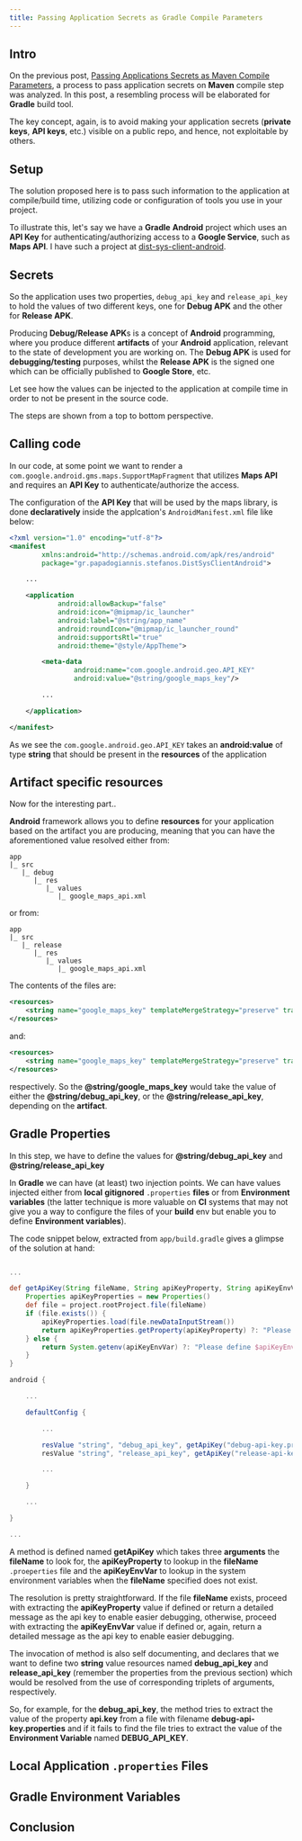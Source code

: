 ```yaml
---
title: Passing Application Secrets as Gradle Compile Parameters
---
```


## Intro

On the previous post, 
[Passing Applications Secrets as Maven Compile Parameters](https://steve-papadogiannis.github.io/posts/2021-03-04-passing-application-secrets-as-maven-compile-parameters.html),
a process to pass application secrets on **Maven** compile step was analyzed.
In this post, a resembling process will be elaborated for **Gradle** build tool.

The key concept, again, is to avoid making your application secrets 
(**private keys**, **API keys**, etc.) visible on a public repo, and hence,
not exploitable by others.

## Setup

The solution proposed here is to pass such information to the application 
at compile/build time, utilizing code or configuration of tools you use in your project.

To illustrate this, let\'s say we have a **Gradle** **Android** project 
which uses an **API Key** for authenticating/authorizing access 
to a **Google Service**, such as **Maps API**.
I have such a project at [dist-sys-client-android](https://github.com/steve-papadogiannis/dist-sys-client-android).

## Secrets

So the application uses two properties, `debug_api_key` and `release_api_key` 
to hold the values of two different keys, one for **Debug APK** and the other 
for **Release APK**. 

Producing **Debug/Release APK**s is a concept of **Android** programming,
where you produce different **artifacts** of your **Android** application,
relevant to the state of development you are working on. 
The **Debug APK** is used for **debugging/testing** purposes, whilst 
the **Release APK** is the signed one which can be officially published to 
**Google Store**, etc.

Let see how the values can be injected to the application at compile time in order to
not be present in the source code.

The steps are shown from a top to bottom perspective.

## Calling code

In our code, at some point we want to render a 
`com.google.android.gms.maps.SupportMapFragment` that utilizes **Maps API**
and requires an **API Key** to authenticate/authorize the access.

The configuration of the **API Key** that will be used 
by the maps library, is done **declaratively** inside the applcation\'s 
`AndroidManifest.xml` file like below:

```xml
<?xml version="1.0" encoding="utf-8"?>
<manifest
        xmlns:android="http://schemas.android.com/apk/res/android"
        package="gr.papadogiannis.stefanos.DistSysClientAndroid">

    ...

    <application
            android:allowBackup="false"
            android:icon="@mipmap/ic_launcher"
            android:label="@string/app_name"
            android:roundIcon="@mipmap/ic_launcher_round"
            android:supportsRtl="true"
            android:theme="@style/AppTheme">

        <meta-data
                android:name="com.google.android.geo.API_KEY"
                android:value="@string/google_maps_key"/>

        ...

    </application>

</manifest>
```

As we see the `com.google.android.geo.API_KEY` takes an **android:value** of type 
**string** that should be present in the **resources** of the application

## Artifact specific resources

Now for the interesting part..

**Android** framework allows you to define **resources** for your application
based on the artifact you are producing, meaning that you can have the aforementioned
value resolved either from:

```
app
|_ src
   |_ debug
      |_ res
         |_ values
            |_ google_maps_api.xml
```

or from:

```
app
|_ src
   |_ release
      |_ res
         |_ values
            |_ google_maps_api.xml
```

The contents of the files are:

```xml
<resources>
    <string name="google_maps_key" templateMergeStrategy="preserve" translatable="false">@string/debug_api_key</string>
</resources>
```

and:

```xml
<resources>
    <string name="google_maps_key" templateMergeStrategy="preserve" translatable="false">@string/release_api_key</string>
</resources>
```

respectively. So the **@string/google_maps_key** would take the value of 
either the **@string/debug_api_key**, or the **@string/release_api_key**,
depending on the **artifact**.

## Gradle Properties

In this step, we have to define the values for **@string/debug_api_key**
and **@string/release_api_key**

In **Gradle** we can have (at least) two injection points. We can have 
values injected either from **local** **gitignored** `.properties` **files** 
or from **Environment variables** (the latter technique is more valuable on **CI**
systems that may not give you a way to configure the files of your **build** env
but enable you to define **Environment variables**).

The code snippet below, extracted from `app/build.gradle` 
gives a glimpse of the solution at hand:

```groovy

...

def getApiKey(String fileName, String apiKeyProperty, String apiKeyEnvVar) {
    Properties apiKeyProperties = new Properties()
    def file = project.rootProject.file(fileName)
    if (file.exists()) {
        apiKeyProperties.load(file.newDataInputStream())
        return apiKeyProperties.getProperty(apiKeyProperty) ?: "Please define $apiKeyProperty in $fileName"
    } else {
        return System.getenv(apiKeyEnvVar) ?: "Please define $apiKeyEnvVar environment variable"
    }
}

android {

    ...

    defaultConfig {

        ...

        resValue "string", "debug_api_key", getApiKey("debug-api-key.properties", "api.key", "DEBUG_API_KEY")
        resValue "string", "release_api_key", getApiKey("release-api-key.properties", "api.key", "RELEASE_API_KEY")

        ...

    }

    ...

}

...
```

A method is defined named **getApiKey** which takes three **arguments**
the **fileName** to look for, the **apiKeyProperty** to lookup in the **fileName**
`.proeperties` file and the **apiKeyEnvVar** to lookup in the 
system environment variables when the **fileName** specified does not exist.

The resolution is pretty straightforward. If the file **fileName** exists,
proceed with extracting the **apiKeyProperty** value if defined or return 
a detailed message as the api key to enable easier debugging, otherwise,
proceed with extracting the **apiKeyEnvVar** value if defined or, again,
return a detailed message as the api key to enable easier debugging.

The invocation of method is also self documenting, and declares that 
we want to define two **string** value resources named **debug_api_key**
and **release_api_key** (remember the properties from the previous section)
which would be resolved from the use of corresponding triplets of arguments,
respectively.

So, for example, for the **debug_api_key**, the method tries to extract the 
value of the property **api.key** from a file with filename **debug-api-key.properties**
and if it fails to find the file tries to extract the value of 
the **Environment Variable** named **DEBUG_API_KEY**.

## Local Application `.properties` Files


## Gradle Environment Variables

## Conclusion


